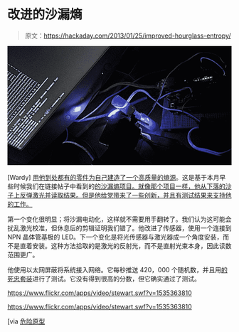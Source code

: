 # 改进的沙漏熵

> 原文：<https://hackaday.com/2013/01/25/improved-hourglass-entropy/>

![improved-hour-glass-entropy](img/94f8fa551260a9e66b8711d7d483a4fe.png)

[Wardy] [用他到处都有的零件为自己建造了一个高质量的熵源](http://wardyprojects.blogspot.com/2013/01/true-rng.html)。这是基于本月早些时候我们在链接帖子中看到的[的沙漏熵项目。就像那个项目一样，他从下落的沙子上反弹激光并读取结果。但是他给党带来了一些创新，并且有测试结果来支持他的工作。](http://hackaday.com/2013/01/17/hackaday-links-january-17th-2013/)

第一个变化很明显；将沙漏电动化，这样就不需要用手翻转了。我们认为这可能会扰乱激光校准，但休息后的剪辑证明我们错了。他改进了传感器，使用一个连接到 NPN 晶体管基极的 LED。下一个变化是将光传感器与激光器成一个角度安装，而不是直着安装。这种方法拾取的是激光的反射光，而不是直射光束本身，因此读数范围更广。

他使用以太网屏蔽将系统接入网络。它每秒推送 420，000 个随机数，并且用[的死忠套装](http://www.phy.duke.edu/~rgb/General/dieharder.php)进行了测试。它没有得到很高的分数，但它确实通过了测试。

<https://www.flickr.com/apps/video/stewart.swf?v=1535363810>



<https://www.flickr.com/apps/video/stewart.swf?v=1535363810>



[via [危险原型](http://dangerousprototypes.com/2013/01/24/high-quality-entropy-source/)